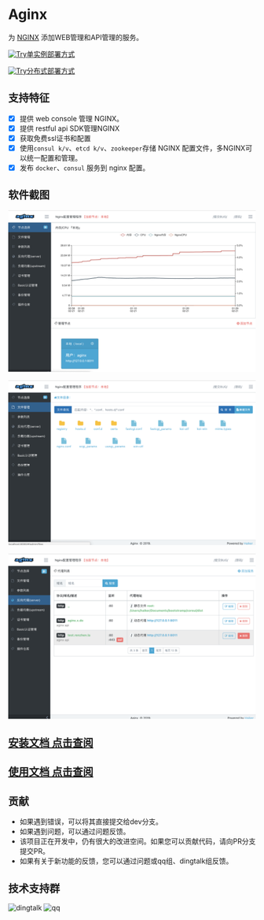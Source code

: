 # Aginx 

为 [NGINX][NGINX] 添加WEB管理和API管理的服务。

[![Try][PWDIMAGE]单实例部署方式][ALLINONE]

[![Try][PWDIMAGE]分布式部署方式][CLUSTER] 

## 支持特征 

- [X] 提供 web console 管理 NGINX。
- [X] 提供 restful api SDK管理NGINX
- [X] 获取免费ssl证书和配置
- [X] 使用`consul k/v`、`etcd k/v`、`zookeeper`存储 NGINX 配置文件，多NGINX可以统一配置和管理。
- [X] 发布 `docker`、`consul` 服务到 nginx 配置。

## 软件截图

![](./docs/main.png)

![](./docs/file.png)

![](./docs/server.png)

## [安装文档 点击查阅](./docs/INSTALL.MD)

## [使用文档 点击查阅](./docs/USAGE.MD)

## 贡献

- 如果遇到错误，可以将其直接提交给dev分支。
- 如果遇到问题，可以通过问题反馈。
- 该项目正在开发中，仍有很大的改进空间。如果您可以贡献代码，请向PR分支提交PR。
- 如果有关于新功能的反馈，您可以通过问题或qq组、dingtalk组反馈。

## 技术支持群

![dingtalk](./docs/dingtalk2.png)
![qq](./docs/qq1.png)

[NGINX]: http://nginx.org
[PWDIMAGE]: https://raw.githubusercontent.com/play-with-docker/stacks/master/assets/images/button.png "Play With Docker Image"
[ALLINONE]: https://labs.play-with-docker.com/?stack=https://raw.githubusercontent.com/ihaiker/aginx/master/demo/docker-compose-allinone.yml "Docker Stack YAML"
[CLUSTER]: https://labs.play-with-docker.com/?stack=https://raw.githubusercontent.com/ihaiker/aginx/master/demo/docker-compose-cluster.yml "Docker Stack YAML"

